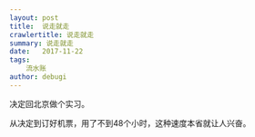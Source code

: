 ```yaml
---
layout: post
title:  说走就走
crawlertitle: 说走就走
summary: 说走就走
date:   2017-11-22
tags:
    流水账
author: debugi
---
```


决定回北京做个实习。  

从决定到订好机票，用了不到48个小时，这种速度本省就让人兴奋。  



